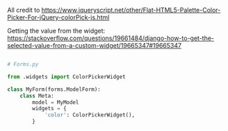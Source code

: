 All credit to https://www.jqueryscript.net/other/Flat-HTML5-Palette-Color-Picker-For-jQuery-colorPick-js.html

Getting the value from the widget: https://stackoverflow.com/questions/19661484/django-how-to-get-the-selected-value-from-a-custom-widget/19665347#19665347

```python

# Forms.py

from .widgets import ColorPickerWidget

class MyForm(forms.ModelForm):
    class Meta:
        model = MyModel
        widgets = {
            'color': ColorPickerWidget(),
        }
```
